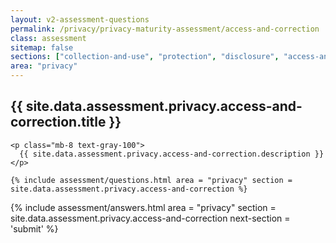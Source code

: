 ```yaml
---
layout: v2-assessment-questions
permalink: /privacy/privacy-maturity-assessment/access-and-correction
class: assessment
sitemap: false
sections: ["collection-and-use", "protection", "disclosure", "access-and-correction"]
area: "privacy"
---
```


<div class="bg-black">
  <div class="pt-10 px-6 md:px-10 border-b-[1px] border-b-amber-400">
    <h2 class="text-3xl font-semibold pb-2">
      {{ site.data.assessment.privacy.access-and-correction.title }}
    </h2>

    <p class="mb-8 text-gray-100">
      {{ site.data.assessment.privacy.access-and-correction.description }}
    </p>

    {% include assessment/questions.html area = "privacy" section = site.data.assessment.privacy.access-and-correction %}
  </div>
</div>

<div class="px-6 md:px-10 pb-5">
  {% include assessment/answers.html area = "privacy" section = site.data.assessment.privacy.access-and-correction next-section = 'submit' %}
</div>